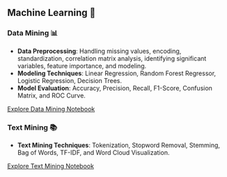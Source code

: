 ## Machine Learning 🤖

### Data Mining 📊
- **Data Preprocessing**: Handling missing values, encoding, standardization, correlation matrix analysis, identifying significant variables, feature importance, and modeling.
- **Modeling Techniques**: Linear Regression, Random Forest Regressor, Logistic Regression, Decision Trees.
- **Model Evaluation**: Accuracy, Precision, Recall, F1-Score, Confusion Matrix, and ROC Curve.

[Explore Data Mining Notebook](https://github.com/CatelloTheDataProjectManager/Machine-Learning/blob/main/Data%20Mining.ipynb)

### Text Mining 📚
- **Text Mining Techniques**: Tokenization, Stopword Removal, Stemming, Bag of Words, TF-IDF, and Word Cloud Visualization.

[Explore Text Mining Notebook](https://github.com/CatelloTheDataProjectManager/Machine-Learning/blob/main/Text%20Mining.ipynb)
